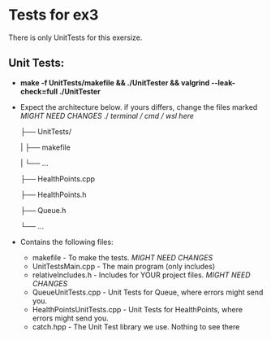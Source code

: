 # Tests for ex3
There is only UnitTests for this exersize.

## Unit Tests:
* **make -f UnitTests/makefile && ./UnitTester && valgrind --leak-check=full ./UnitTester**
* Expect the architecture below. if yours differs, change the files marked *MIGHT NEED CHANGES*
    ./ *terminal / cmd / wsl here* 
    
    ├── UnitTests/ 
    
    |   ├── makefile    
    
    |   └── ... 
    
    ├── HealthPoints.cpp 
    
    ├── HealthPoints.h 
    
    ├── Queue.h 
    
    └── ... 
    
* Contains the following files:
    * makefile - To make the tests. *MIGHT NEED CHANGES*
    * UnitTestsMain.cpp - The main program (only includes)
    * relativeIncludes.h - Includes for YOUR project files. *MIGHT NEED CHANGES*
    * QueueUnitTests.cpp - Unit Tests for Queue, where errors might send you.
    * HealthPointsUnitTests.cpp - Unit Tests for HealthPoints, where errors might send you.
    * catch.hpp - The Unit Test library we use. Nothing to see there
